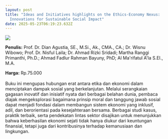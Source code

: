 ```yaml
---
layout: post
title: "Ideas and Initiatives highlights on the Ethics-Economy Nexus:
  Innovations for Sustainable Social Impact"
date: 2025-05-23T06:19:23.632Z
---
```

![](/images/uploads/screenshot-2025-05-23-131738.jpg)

**P﻿enulis:** Prof. Dr. Dian Agustia, SE., M.Si., Ak., CMA., CA.; 
Dr. Wisnu Wibowo; Prof. Dr. Nisful Laila; 
Dr. Ahmad Rizki Sridadi; Martha Ranggi Primanthi, Ph.D.; Ahmad Fadlur Rahman Bayuny, PhD;
Al Ma'rifatul A'la S.EI., M.A. 

**Harga:** Rp.75.000\
\
Buku ini mengupas hubungan erat antara etika dan ekonomi dalam menciptakan dampak sosial yang berkelanjutan. Melalui serangkaian gagasan inovatif dan inisiatif nyata dari berbagai belahan dunia, pembaca diajak mengeksplorasi bagaimana prinsip moral dan tanggung jawab sosial dapat menjadi fondasi dalam membangun sistem ekonomi yang inklusif, adil, dan berorientasi pada kesejahteraan bersama. Berbagai studi kasus, praktik terbaik, serta pendekatan lintas sektor disajikan untuk menunjukkan bahwa keberhasilan ekonomi sejati tidak hanya diukur dari keuntungan finansial, tetapi juga dari kontribusinya terhadap kemanusiaan dan lingkungan.
